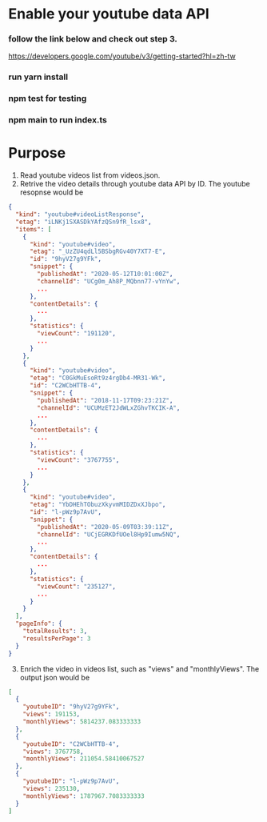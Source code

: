 # Enable your youtube data API

### follow the link below and check out step 3.
https://developers.google.com/youtube/v3/getting-started?hl=zh-tw


### run yarn install
### npm test for testing
### npm main to run index.ts

# Purpose
1. Read youtube videos list from videos.json.
2. Retrive the video details through youtube data API by ID.
The youtube resopnse would be
```json
{
  "kind": "youtube#videoListResponse",
  "etag": "iLNKj1SXASDkYAfzQSn9fR_lsx8",
  "items": [
    {
      "kind": "youtube#video",
      "etag": "_UzZU4qdLl5BSbgRGv40Y7XT7-E",
      "id": "9hyV27g9YFk",
      "snippet": {
        "publishedAt": "2020-05-12T10:01:00Z",
        "channelId": "UCg0m_Ah8P_MQbnn77-vYnYw",
        ...
      },
      "contentDetails": {
        ...
      },
      "statistics": {
        "viewCount": "191120",
        ...
      }
    },
    {
      "kind": "youtube#video",
      "etag": "C0GkMuEsoRt9z4rgDb4-MR31-Wk",
      "id": "C2WCbHTTB-4",
      "snippet": {
        "publishedAt": "2018-11-17T09:23:21Z",
        "channelId": "UCUMzET2JdWLxZGhvTKCIK-A",
        ...
      },
      "contentDetails": {
        ...
      },
      "statistics": {
        "viewCount": "3767755",
        ...
      }
    },
    {
      "kind": "youtube#video",
      "etag": "YbDHEhTObuzXkyvmMIDZDxXJbpo",
      "id": "l-pWz9p7AvU",
      "snippet": {
        "publishedAt": "2020-05-09T03:39:11Z",
        "channelId": "UCjEGRKDfUOel8Hp9Iumw5NQ",
        ...
      },
      "contentDetails": {
        ...
      },
      "statistics": {
        "viewCount": "235127",
        ...
      }
    }
  ],
  "pageInfo": {
    "totalResults": 3,
    "resultsPerPage": 3
  }
}
```
3. Enrich the video in videos list, such as "views" and "monthlyViews".
The output json would be
```json
[
  {
    "youtubeID": "9hyV27g9YFk",
    "views": 191153,
    "monthlyViews": 5814237.083333333
  },
  {
    "youtubeID": "C2WCbHTTB-4",
    "views": 3767758,
    "monthlyViews": 211054.58410067527
  },
  {
    "youtubeID": "l-pWz9p7AvU",
    "views": 235130,
    "monthlyViews": 1787967.7083333333
  }
]
```
